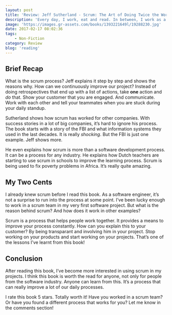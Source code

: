 ```yaml
---
layout: post
title: 'Review: Jeff Sutherland - Scrum: The Art of Doing Twice the Work in Half the Time'
description: 'Every day, I work, eat and read. In between, I work as a software engineer. I&#8217;ve had the luxury to start my career working on a scrum team. I&#8217;ve been in the industry for some time now, but wanted to know more why that first team was doing so good. What is behind this process? I thought I&#8217;d read it best from mister Scrum himself.'
image: 'https://images.gr-assets.com/books/1393221649l/19288230.jpg'
date: 2017-02-17 08:02:36
tags:
    - Non-Fiction
category: Review
blog: 'reading'
---
```

## Brief Recap

What is the scrum process? Jeff explains it step by step and shows the reasons why. How can we continuously improve our project? Instead of doing retrospectives that end up with a list of actions, take <b>one</b> action and <em>do</em> that. Show your customer that you are engaged. And communicate. Work with each other and tell your teammates when you are stuck during your daily standup.

Sutherland shows how scrum has worked for other companies. With success stories in a lot of big companies, it&#8217;s hard to ignore his process. The book starts with a story of the FBI and what information systems they used in the last decades. It is really <em>shocking</em>. But the FBI is just one example. Jeff shows more.

He even explains how scrum is more than a software development process. It can be a process for any industry. He explains how Dutch teachers are starting to use scrum in schools to improve the learning process. Scrum is being used to fix poverty problems in Africa. It&#8217;s really quite amazing.

## My Two Cents

I already knew scrum before I read this book. As a software engineer, it&#8217;s not a surprise to run into the process at some point. I&#8217;ve been lucky enough to work in a scrum team in my very first software project. But what is the reason behind scrum? And how does it work in other examples?

Scrum is a process that helps people work together. It provides a means to improve your process constantly. How can you explain this to your customer? By being transparant and involving him in your project. Stop working on your products and start working on your projects. That&#8217;s one of the lessons I&#8217;ve learnt from this book!

## Conclusion

After reading this book, I&#8217;ve become more interested in using scrum in my projects. I think this book is worth the read for anyone, not only for people from the software industry. Anyone can learn from this. It&#8217;s a process that can really improve a lot of our daily processes.

I rate this book 5 stars. Totally worth it! Have you worked in a scrum team? Or have you found a different process that works for you? Let me know in the comments section!